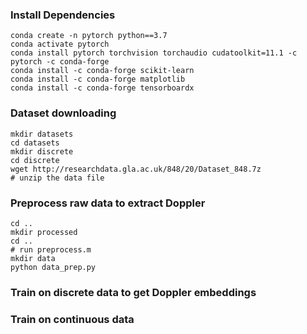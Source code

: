 ### Install Dependencies
```shell
conda create -n pytorch python==3.7
conda activate pytorch
conda install pytorch torchvision torchaudio cudatoolkit=11.1 -c pytorch -c conda-forge
conda install -c conda-forge scikit-learn
conda install -c conda-forge matplotlib
conda install -c conda-forge tensorboardx
```

### Dataset downloading
```shell
mkdir datasets
cd datasets
mkdir discrete
cd discrete
wget http://researchdata.gla.ac.uk/848/20/Dataset_848.7z
# unzip the data file
```

### Preprocess raw data to extract Doppler
```shell
cd ..
mkdir processed
cd ..
# run preprocess.m
mkdir data
python data_prep.py
```



### Train on discrete data to get Doppler embeddings

### Train on continuous data